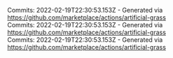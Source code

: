 Commits: 2022-02-19T22:30:53.153Z - Generated via https://github.com/marketplace/actions/artificial-grass
<br>
Commits: 2022-02-19T22:30:53.153Z - Generated via https://github.com/marketplace/actions/artificial-grass
<br>
Commits: 2022-02-19T22:30:53.153Z - Generated via https://github.com/marketplace/actions/artificial-grass
<br>
